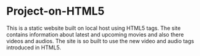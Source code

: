 Project-on-HTML5
================
This is a static website built on local host using HTML5 tags. The site contains information about latest and upcoming movies and also there videos and audios.  The site is so built to use the new video and audio tags introduced in HTML5.


